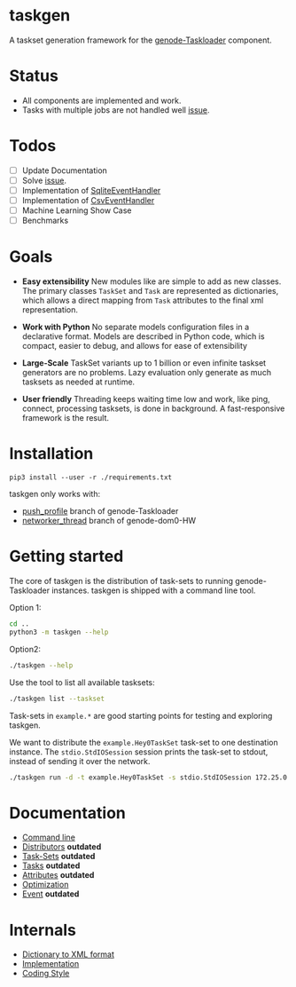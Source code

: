 # taskgen

A taskset generation framework for the
[genode-Taskloader](https://github.com/argos-research/genode-Taskloader)
component.


# Status

* All components are implemented and work. 
* Tasks with multiple jobs are not handled well [issue](https://github.com/argos-research/genode-Taskloader/issues/5).

# Todos

- [ ] Update Documentation
- [ ] Solve [issue](https://github.com/argos-research/genode-Taskloader/issues/5).
- [ ] Implementation of [SqliteEventHandler](events/sqlite.py)
- [ ] Implementation of [CsvEventHandler](events/csv.py)
- [ ] Machine Learning Show Case
- [ ] Benchmarks

# Goals
- **Easy extensibility** New modules like are simple to add as new classes. The
  primary classes `TaskSet` and `Task` are represented as dictionaries, which
  allows a direct mapping from `Task` attributes to the final xml
  representation.
  
- **Work with Python** No separate models configuration files in a declarative
  format. Models are described in Python code, which is compact, easier to
  debug, and allows for ease of extensibility
  
- **Large-Scale** TaskSet variants up to 1 billion or even infinite taskset
  generators are no problems. Lazy evaluation only generate as much tasksets as
  needed at runtime.
  
- **User friendly** Threading keeps waiting time low and work, like ping,
  connect, processing tasksets, is done in background. A fast-responsive
  framework is the result.


# Installation

```
pip3 install --user -r ./requirements.txt
```

taskgen only works with:

* [push_profile](https://github.com/argos-research/genode-Taskloader/tree/push_profile) branch of genode-Taskloader
* [networker_thread](https://github.com/argos-research/genode-dom0-HW/tree/networker_thread) branch of genode-dom0-HW

# Getting started
The core of taskgen is the distribution of task-sets to running
genode-Taskloader instances. taskgen is shipped with a command line tool.

Option 1:

```bash
cd ..
python3 -m taskgen --help
```

Option2:

```bash
./taskgen --help
```

Use the tool to list all available tasksets:

```bash
./taskgen list --taskset
```

Task-sets in `example.*` are good starting points for testing and exploring
taskgen.

We want to distribute the `example.Hey0TaskSet` task-set to one destination
instance. The `stdio.StdIOSession` session prints the task-set to stdout,
instead of sending it over the network. 

```bash
./taskgen run -d -t example.Hey0TaskSet -s stdio.StdIOSession 172.25.0.1
```

# Documentation

* [Command line](docs/commandline.md)
* [Distributors](docs/distributor.md) **outdated**
* [Task-Sets](docs/taskset.md) **outdated**
* [Tasks](docs/tasks.md) **outdated**
* [Attributes](docs/attributes.md) **outdated**
* [Optimization](docs/optimization.md)
* [Event](docs/event.md) **outdated**

# Internals

* [Dictionary to XML format](docs/dict2xml.md)
* [Implementation](docs/implementation.md)
* [Coding Style](docs/coding.md)

